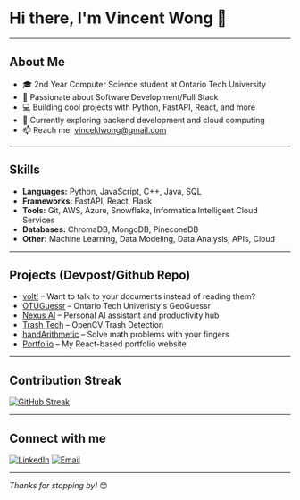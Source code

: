 # Hi there, I'm Vincent Wong 👋

---

## About Me

- 🎓 2nd Year Computer Science student at Ontario Tech University  
- 🤖 Passionate about Software Development/Full Stack
- 💻 Building cool projects with Python, FastAPI, React, and more  
- 🌱 Currently exploring backend development and cloud computing  
- 📫 Reach me: [vinceklwong@gmail.com](mailto:vinceklwong@gmail.com)  

---

## Skills

- **Languages:** Python, JavaScript, C++, Java, SQL  
- **Frameworks:** FastAPI, React, Flask  
- **Tools:** Git, AWS, Azure, Snowflake, Informatica Intelligent Cloud Services  
- **Databases:** ChromaDB, MongoDB, PineconeDB  
- **Other:** Machine Learning, Data Modeling, Data Analysis, APIs, Cloud  

---

## Projects (Devpost/Github Repo)

- [volt!](https://v0lt.ca) – Want to talk to your documents instead of reading them?
- [OTUGuessr](https://OTUGuessr.com) – Ontario Tech Univeristy's GeoGuessr
- [Nexus AI](https://devpost.com/software/nexus-ai-g2eq10) – Personal AI assistant and productivity hub
- [Trash Tech](https://devpost.com/software/hackhive-2024) – OpenCV Trash Detection
- [handArithmetic](https://github.com/VinceKLW/handArithmetic) – Solve math problems with your fingers
- [Portfolio](https://vinceklwong.com/) – My React-based portfolio website  

---

## Contribution Streak

[![GitHub Streak](https://streak-stats.demolab.com?user=VinceKLW&theme=transparent)](https://git.io/streak-stats)

---

## Connect with me

[![LinkedIn](https://img.shields.io/badge/LinkedIn-blue?style=flat&logo=linkedin&logoColor=white)](https://linkedin.com/in/vincentklw)  [![Email](https://img.shields.io/badge/Email-red?style=flat&logo=gmail&logoColor=white)](mailto:vincent.wong3@ontariotechu.net)

---

*Thanks for stopping by!* 😊
